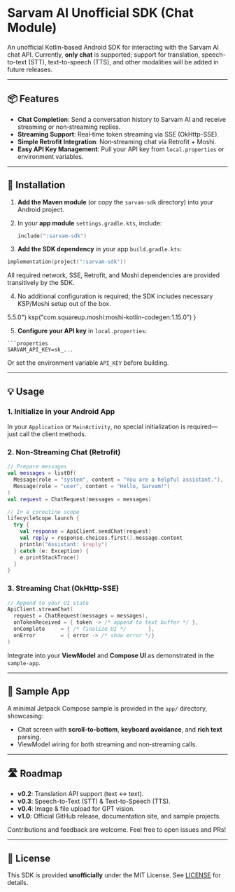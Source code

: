# Sarvam AI Unofficial SDK (Chat Module)

An unofficial Kotlin-based Android SDK for interacting with the Sarvam AI chat API. Currently, **only chat** is supported; support for translation, speech-to-text (STT), text-to-speech (TTS), and other modalities will be added in future releases.

---

## 📦 Features

* **Chat Completion**: Send a conversation history to Sarvam AI and receive streaming or non‑streaming replies.
* **Streaming Support**: Real‑time token streaming via SSE (OkHttp-SSE).
* **Simple Retrofit Integration**: Non‑streaming chat via Retrofit + Moshi.
* **Easy API Key Management**: Pull your API key from `local.properties` or environment variables.

---

## 🚀 Installation

1. **Add the Maven module** (or copy the `sarvam-sdk` directory) into your Android project.

2. In your **app module** `settings.gradle.kts`, include:

   ```kotlin
   include(":sarvam-sdk")
   ```

3. **Add the SDK dependency** in your app `build.gradle.kts`:

```kotlin
implementation(project(":sarvam-sdk"))
```

All required network, SSE, Retrofit, and Moshi dependencies are provided transitively by the SDK.

4. No additional configuration is required; the SDK includes necessary KSP/Moshi setup out of the box.

5.5.0")
ksp("com.squareup.moshi\:moshi-kotlin-codegen:1.15.0")
}

5. **Configure your API key** in `local.properties`:
````
```properties
SARVAM_API_KEY=sk_...
````

Or set the environment variable `API_KEY` before building.

---

## 💡 Usage

### 1. Initialize in your Android App

In your `Application` or `MainActivity`, no special initialization is required—just call the client methods.

### 2. Non‑Streaming Chat (Retrofit)

```kotlin
// Prepare messages
val messages = listOf(
  Message(role = "system", content = "You are a helpful assistant."),
  Message(role = "user", content = "Hello, Sarvam!")
)
val request = ChatRequest(messages = messages)

// In a coroutine scope
lifecycleScope.launch {
  try {
    val response = ApiClient.sendChat(request)
    val reply = response.choices.first().message.content
    println("Assistant: $reply")
  } catch (e: Exception) {
    e.printStackTrace()
  }
}
```

### 3. Streaming Chat (OkHttp-SSE)

```kotlin
// Append to your UI state
ApiClient.streamChat(
  request = ChatRequest(messages = messages),
  onTokenReceived = { token -> /* append to text buffer */ },
  onComplete     = { /* finalize UI */       },
  onError        = { error -> /* show error */}
)
```

Integrate into your **ViewModel** and **Compose UI** as demonstrated in the `sample-app`.

---

## 📂 Sample App

A minimal Jetpack Compose sample is provided in the `app/` directory, showcasing:

* Chat screen with **scroll-to-bottom**, **keyboard avoidance**, and **rich text** parsing.
* ViewModel wiring for both streaming and non‑streaming calls.

---

## 🛣 Roadmap

* **v0.2**: Translation API support (text ↔ text).
* **v0.3**: Speech-to-Text (STT) & Text-to-Speech (TTS).
* **v0.4**: Image & file upload for GPT vision.
* **v1.0**: Official GitHub release, documentation site, and sample projects.

Contributions and feedback are welcome. Feel free to open issues and PRs!

---

## 📜 License

This SDK is provided **unofficially** under the MIT License. See [LICENSE](LICENSE) for details.
